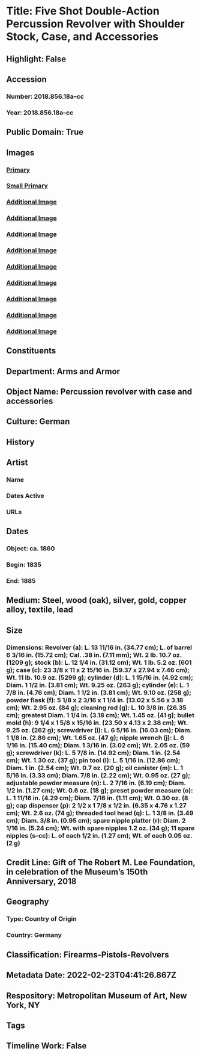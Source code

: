 # Title: Five Shot Double-Action Percussion Revolver with Shoulder Stock, Case, and Accessories
## Highlight: False
## Accession
### Number: 2018.856.18a–cc
### Year: 2018.856.18a–cc
## Public Domain: True
## Images
### [Primary](https://images.metmuseum.org/CRDImages/aa/original/DP-18823-003.jpg)
### [Small Primary](https://images.metmuseum.org/CRDImages/aa/web-large/DP-18823-003.jpg)
### [Additional Image](https://images.metmuseum.org/CRDImages/aa/original/DP-18823-001.jpg)
### [Additional Image](https://images.metmuseum.org/CRDImages/aa/original/DP-18823-002.jpg)
### [Additional Image](https://images.metmuseum.org/CRDImages/aa/original/DP-18823-004.jpg)
### [Additional Image](https://images.metmuseum.org/CRDImages/aa/original/LC-2018_856_18a-086.jpg)
### [Additional Image](https://images.metmuseum.org/CRDImages/aa/original/LC-2018_856_18a-087.jpg)
### [Additional Image](https://images.metmuseum.org/CRDImages/aa/original/LC-2018_856_18a_b-089.jpg)
### [Additional Image](https://images.metmuseum.org/CRDImages/aa/original/LC-2018_856_18a_b-090.jpg)
### [Additional Image](https://images.metmuseum.org/CRDImages/aa/original/LC-2018_856_18a_cc-085.jpg)
### [Additional Image](https://images.metmuseum.org/CRDImages/aa/original/LC-2018_856_18-084c.jpg)
## Constituents
## Department: Arms and Armor
## Object Name: Percussion revolver with case and accessories
## Culture: German
## History
## Artist
### Name
### Dates Active
### URLs
## Dates
### Object: ca. 1860
### Begin: 1835
### End: 1885
## Medium: Steel, wood (oak), silver, gold, copper alloy, textile, lead
## Size
### Dimensions: Revolver (a): L. 13 11/16 in. (34.77 cm); L. of barrel 6 3/16 in. (15.72 cm); Cal. .38 in. (7.11 mm); Wt. 2 lb. 10.7 oz. (1209 g); stock (b): L. 12 1/4 in. (31.12 cm); Wt. 1 lb. 5.2 oz. (601 g); case (c): 23 3/8 x 11 x 2 15/16 in. (59.37 x 27.94 x 7.46 cm); Wt. 11 lb. 10.9 oz. (5299 g); cylinder (d): L. 1 15/16 in. (4.92 cm); Diam. 1 1/2 in. (3.81 cm); Wt. 9.25 oz. (263 g); cylinder (e): L. 1 7/8 in. (4.76 cm); Diam. 1 1/2 in. (3.81 cm); Wt. 9.10 oz. (258 g); powder flask (f): 5 1/8 x 2 3/16 x 1 1/4 in. (13.02 x 5.56 x 3.18 cm); Wt. 2.95 oz. (84 g); cleaning rod (g): L. 10 3/8 in. (26.35 cm); greatest Diam. 1 1/4 in. (3.18 cm); Wt. 1.45 oz. (41 g); bullet mold (h): 9 1/4 x 1 5/8 x 15/16 in. (23.50 x 4.13 x 2.38 cm); Wt. 9.25 oz. (262 g); screwdriver (i): L. 6 5/16 in. (16.03 cm); Diam. 1 1/8 in. (2.86 cm); Wt. 1.65 oz. (47 g); nipple wrench (j): L. 6 1/16 in. (15.40 cm); Diam. 1 3/16 in. (3.02 cm); Wt. 2.05 oz. (59 g); screwdriver (k): L. 5 7/8 in. (14.92 cm); Diam. 1 in. (2.54 cm); Wt. 1.30 oz. (37 g); pin tool (l): L. 5 1/16 in. (12.86 cm); Diam. 1 in. (2.54 cm); Wt. 0.7 oz. (20 g); oil canister (m): L. 1 5/16 in. (3.33 cm); Diam. 7/8 in. (2.22 cm); Wt. 0.95 oz. (27 g); adjustable powder measure (n): L. 2 7/16 in. (6.19 cm); Diam. 1/2 in. (1.27 cm); Wt. 0.6 oz. (18 g); preset powder measure (o): L. 1 11/16 in. (4.29 cm); Diam. 7/16 in. (1.11 cm); Wt. 0.30 oz. (8 g); cap dispenser (p): 2 1/2 x 1 7/8 x 1/2 in. (6.35 x 4.76 x 1.27 cm); Wt. 2.6 oz. (74 g); threaded tool head (q): L. 1 3/8 in. (3.49 cm); Diam. 3/8 in. (0.95 cm); spare nipple platter (r): Diam. 2 1/16 in. (5.24 cm); Wt. with spare nipples 1.2 oz. (34 g); 11 spare nipples (s–cc): L. of each 1/2 in. (1.27 cm); Wt. of each 0.05 oz. (2 g)
## Credit Line: Gift of The Robert M. Lee Foundation, in celebration of the Museum’s 150th Anniversary, 2018
## Geography
### Type: Country of Origin
### Country: Germany
## Classification: Firearms-Pistols-Revolvers
## Metadata Date: 2022-02-23T04:41:26.867Z
## Respository: Metropolitan Museum of Art, New York, NY
## Tags
## Timeline Work: False
